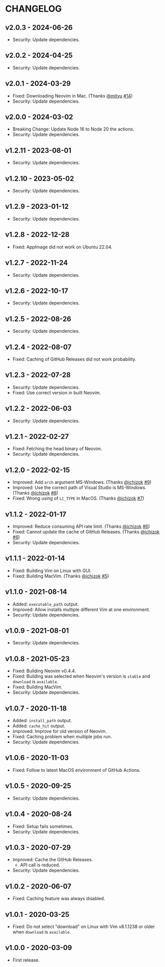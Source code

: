 # CHANGELOG

## v2.0.3 - 2024-06-26

- Security: Update dependencies.


## v2.0.2 - 2024-04-25

- Security: Update dependencies.


## v2.0.1 - 2024-03-29

- Fixed: Downloading Neovim in Mac.  (Thanks [@mityu](https://github.com/mityu) [#14](https://github.com/thinca/action-setup-vim/pull/14))
- Security: Update dependencies.


## v2.0.0 - 2024-03-02

- Breaking Change: Update Node 16 to Node 20 the actions.
- Security: Update dependencies.


## v1.2.11 - 2023-08-01

- Security: Update dependencies.


## v1.2.10 - 2023-05-02

- Security: Update dependencies.


## v1.2.9 - 2023-01-12

- Security: Update dependencies.


## v1.2.8 - 2022-12-28

- Fixed: AppImage did not work on Ubuntu 22.04.


## v1.2.7 - 2022-11-24

- Security: Update dependencies.


## v1.2.6 - 2022-10-17

- Security: Update dependencies.


## v1.2.5 - 2022-08-26

- Security: Update dependencies.


## v1.2.4 - 2022-08-07

- Fixed: Caching of GitHub Releases did not work probability.


## v1.2.3 - 2022-07-28

- Security: Update dependencies.
- Fixed: Use correct version in built Neovim.


## v1.2.2 - 2022-06-03

- Security: Update dependencies.


## v1.2.1 - 2022-02-27

- Fixed: Fetching the head binary of Neovim.
- Security: Update dependencies.


## v1.2.0 - 2022-02-15

- Improved: Add `arch` argument MS-Windows.  (Thanks [@ichizok](https://github.com/ichizok) [#9](https://github.com/thinca/action-setup-vim/pull/9))
- Improved: Use the correct path of Visual Studio is MS-Windows.  (Thanks [@ichizok](https://github.com/ichizok) [#8](https://github.com/thinca/action-setup-vim/pull/8))
- Fixed: Wrong using of `LC_TYPE` in MacOS.  (Thanks [@ichizok](https://github.com/ichizok) [#7](https://github.com/thinca/action-setup-vim/pull/7))


## v1.1.2 - 2022-01-17

- Improved: Reduce consuming API rate limit.  (Thanks [@ichizok](https://github.com/ichizok) [#6](https://github.com/thinca/action-setup-vim/pull/6))
- Fixed: Cannot update the cache of GitHub Releases.  (Thanks [@ichizok](https://github.com/ichizok) [#6](https://github.com/thinca/action-setup-vim/pull/6))
- Security: Update dependencies.


## v1.1.1 - 2022-01-14

- Fixed: Building Vim on Linux with GUI.
- Fixed: Building MacVim.  (Thanks [@ichizok](https://github.com/ichizok) [#5](https://github.com/thinca/action-setup-vim/pull/5))


## v1.1.0 - 2021-08-14

- Added: `executable_path` output.
- Improved: Allow installs multiple different Vim at one environment.
- Security: Update dependencies.


## v1.0.9 - 2021-08-01

- Security: Update dependencies.


## v1.0.8 - 2021-05-23

- Fixed: Building Neovim v0.4.4.
- Fixed: Building was selected when Neovim's version is `stable` and `download` is `available`.
- Fixed: Building MacVim.
- Security: Update dependencies.


## v1.0.7 - 2020-11-18

- Added: `install_path` output.
- Added: `cache_hit` output.
- Improved: Improve for old version of Neovim.
- Fixed: Caching problem when multiple jobs run.
- Security: Update dependencies.


## v1.0.6 - 2020-11-03

- Fixed: Follow to latest MacOS environment of GitHub Actions.


## v1.0.5 - 2020-09-25

- Security: Update dependencies.


## v1.0.4 - 2020-08-24

- Fixed: Setup fails sometimes.
- Security: Update dependencies.


## v1.0.3 - 2020-07-29

- Improved: Cache the GitHub Releases.
  - API call is reduced.
- Security: Update dependencies.


## v1.0.2 - 2020-06-07

- Fixed: Caching feature was always disabled.


## v1.0.1 - 2020-03-25

- Fixed: Do not select "download" on Linux with Vim v8.1.1238 or older when `download` is `available`.


## v1.0.0 - 2020-03-09

- First release.
